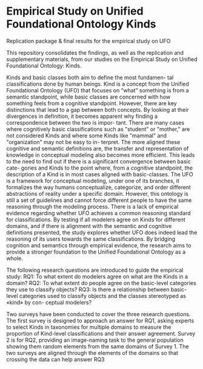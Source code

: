 # Empirical Study on Unified Foundational Ontology Kinds
Replication package &amp; final results for the empirical study on UFO

This repository consolidates the findings, as well as the replication and supplementary materials, from our studies on the Empirical Study on Unified Foundational Ontology: Kinds. 

Kinds and basic classes both aim to define the most fundamen-
tal classifications done by human beings. Kind is a concept from
the Unified Foundational Ontology (UFO) that focuses on “what”
something is from a semantic standpoint, while basic classes are
concerned with how something feels from a cognitive standpoint.
However, there are key distinctions that lead to a gap between both
concepts. By looking at their divergences in definition, it becomes
apparent why finding a correspondence between the two is impor-
tant. There are many cases where cognitively basic classifications
such as "student" or "mother," are not considered Kinds and where
some Kinds like "mammal" and "organization" may not be easy to in-
terpret. The more aligned these cognitive and semantic definitions
are, the transfer and representation of knowledge in conceptual
modeling also becomes more efficient. This leads to the need to
find out if there is a significant convergence between basic cate-
gories and Kinds to the point where, from a cognitive standpoint,
the description of a Kind is in most cases aligned with basic-classes.
The UFO is a framework for conceptual modeling, under one of
its branches, it formalizes the way humans conceptualize, categorize,
and order different abstractions of reality under a specific domain.
However, this ontology is still a set of guidelines and cannot force
different people to have the same reasoning through the modeling
process. There is a lack of empirical evidence regarding whether
UFO achieves a common reasoning standard for classifications. By
testing if all modelers agree on Kinds for different domains, and
if there is alignment with the semantic and cognitive definitions
presented, the study explores whether UFO does indeed lead the
reasoning of its users towards the same classifications. By bridging
cognition and semantics through empirical evidence, the research
aims to provide a stronger foundation to the Unified Foundational
Ontology as a whole.

The following research questions are introduced to guide the
empirical study:
RQ1: To what extent do modelers agree on what are the Kinds in a
domain?
RQ2: To what extent do people agree on the basic-level categories
they use to classify objects?
RQ3: Is there a relationship between basic-level categories used to
classify objects and the classes stereotyped as «kind» by con-
ceptual modelers?

Two surveys have been conducted to cover the three research
questions. The first survey is designed to approach an answer for
RQ1, asking experts to select Kinds in taxonomies for multiple
domains to measure the proportion of Kind-level classifications
and their answer agreement. Survey 2 is for RQ2, providing an
image-naming task to the general population showing them random
elements from the same domains of Survey 1. The two surveys are
aligned through the elements of the domains so that crossing the
data can help answer RQ3
